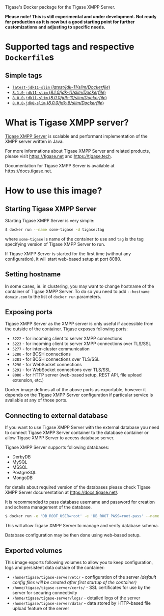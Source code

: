 Tigase's Docker package for the Tigase XMPP Server.

**Please note! This is still experimental and under development. Not ready for production as it is now but a good starting point for further customizations and adjusting to specific needs.**

# Supported tags and respective `Dockerfile`s

## Simple tags
-   [`latest-jdk11-slim` (*latest/jdk-11/slim/Dockerfile*)](latest/jdk-11/slim/Dockerfile)
-   [`8.1.0-jdk11-slim` (*8.1.0/jdk-11/slim/Dockerfile*)](8.1.0/jdk-11/slim/Dockerfile)
-   [`8.0.0-jdk11-slim` (*8.0.0/jdk-11/slim/Dockerfile*)](8.0.0jdk-11/slim/Dockerfile)
-   [`8.0.0-jdk8-slim` (*8.0.0/jdk-8/slim/Dockerfile*)](8.0.0/jdk-8/slim/Dockerfile)

# What is Tigase XMPP server?

[Tigase XMPP Server](https://tigase.tech/projects/tigase-server) is scalable and performant implementation of the XMPP server written in Java.

For more informations about Tigase XMPP Server and related products, please visit https://tigase.net and https://tigase.tech.

Documentation for Tigase XMPP Server is available at https://docs.tigase.net.

# How to use this image?

## Starting Tigase XMPP Server

Starting Tigase XMPP Server is very simple:

````bash
$ docker run --name some-tigase -d tigase:tag
````

where `some-tigase` is name of the container to use and `tag` is the tag specifying version of Tigase XMPP Server to run.

If Tigase XMPP Server is started for the first time (without any configuration), it will start web-based setup at port 8080.

## Setting hostname

In some cases, ie. in clustering, you may want to change hostname of the container of Tigase XMPP Server. To do so you need to add `--hostname domain.com` to the list of `docker run` parameters.

## Exposing ports

Tigase XMPP Server as the XMPP server is only useful if accessible from the outside of the container. Tigase exposes following ports:
- `5222` - for incoming client to server XMPP connections
- `5223` - for incoming client to server XMPP connections over TLS/SSL
- `5277` - for inter-cluster communication
- `5280` - for BOSH connections
- `5281` - for BOSH connections over TLS/SSL
- `5290` - for WebSocket connections
- `5291` - for WebSocket connections over TLS/SSL
- `8080` - for HTTP server (web-based setup, REST API, file upload extension, etc.)

Docker image defines all of the above ports as exportable, however it depends on the Tigase XMPP Server configuration if particular service is available at any of those ports.

## Connecting to external database

If you want to use Tigase XMPP Server with the external database you need to connect Tigase XMPP Server container to the database container or allow Tigase XMPP Server to access database server.

Tigase XMPP Server supports following databases:
- DerbyDB
- MySQL
- MSSQL
- PostgreSQL
- MongoDB

for details about required version of the databases please check Tigase XMPP Server documentation at https://docs.tigase.net/.

It is recommended to pass database username and password for creation and schema management of the database.

````bash
$ docker run -e 'DB_ROOT_USER=root' -e 'DB_ROOT_PASS=root-pass' --name some-tigase -d tigase:tag
````

This will allow Tigase XMPP Server to manage and verify database schema.

Database configuration may be then done using web-based setup.

## Exported volumes

This image exports following volumes to allow you to keep configuration, logs and persistent data outside of the container:
- `/home/tigase/tigase-server/etc/` - configuration of the server *(default config files will be created after first startup of the container)*
- `/home/tigase/tigase-server/certs/` - SSL certificates for use by the server for securing connectivity
- `/home/tigase/tigase-server/logs/` - detailed logs of the server
- `/home/tigase/tigase-server/data/` - data stored by HTTP-based file upload feature of the server

